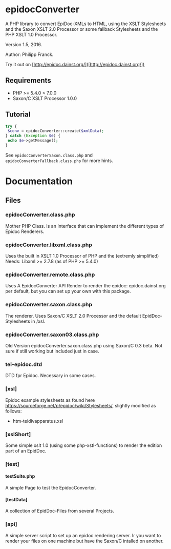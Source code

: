 # epidocConverter

A PHP library to convert EpiDoc-XMLs to HTML, using the XSLT Stylesheets and the Saxon XSLT 2.0 Processor or some fallback Stylesheets and the PHP XSLT 1.0 Processor.
 
Version 1.5, 2016. 

Author: Philipp Franck.

Try it out on [http://epidoc.dainst.org/]([http://epidoc.dainst.org/])

## Requirements

* PHP >= 5.4.0 < 7.0.0
* Saxon/C XSLT Processor 1.0.0

## Tutorial

```php
try {
 $conv = epidocConverter::create($xmlData);
} catch (Exception $e) {
 echo $e->getMessage();
}
```

See `epidocConverterSaxon.class.php` and `epidocConverterFallback.class.php` for more hints.

# Documentation

## Files

### epidocConverter.class.php
Mother PHP Class. Is an Interface that can implement the different types of Epidoc Renderers.

### epidocConverter.libxml.class.php
Uses the built in XSLT 1.0 Processor of PHP and the (extremly simplified)
Needs: Libxml >= 2.7.8 (as of PHP >= 5.4.0) 

### epidocConverter.remote.class.php
Uses A EpidocConverter API Render to render the epidoc:
epidoc.dainst.org per default, but you can set up your own with this package.

### epidocConverter.saxon.class.php
The renderer. Uses Saxon/C XSLT 2.0 Processor and the default EpidDoc-Stylesheets in /xsl.

### epidocConverter.saxon03.class.php
Old Version epidocConverter.saxon.class.php using Saxon/C 0.3 beta. Not sure if still working but included just in case.

### tei-epidoc.dtd
DTD fpr Epidoc. Necessary in some cases.

### [xsl]
Epidoc example stylesheets as found here https://sourceforge.net/p/epidoc/wiki/Stylesheets/, slightly modified as follows:
- htm-teidivapparatus.xsl

### [xslShort]
Some simple xslt 1.0 (using some php-xstl-functions) to render the edition part of an EpidDoc.

###  [test]

#### testSuite.php
A simple Page to test the EpidocConverter.

#### [testData]
A collection of EpidDoc-Files from several Projects.

### [api]
A simple server script to set up an epidoc rendering server. Ir you want to render your files on one machine but have the Saxon/C
intalled on another.
